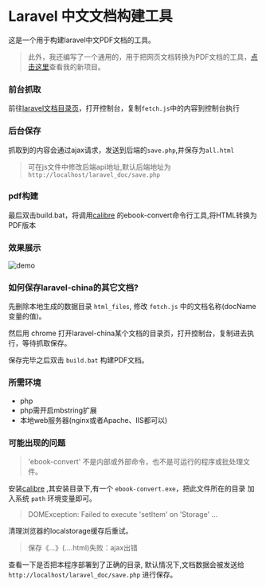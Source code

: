 # Laravel 中文文档构建工具

这是一个用于构建laravel中文PDF文档的工具。

> 此外，我还编写了一个通用的，用于把网页文档转换为PDF文档的工具，[点击这里](https://github.com/liuguangw/pdf-builder)查看我的新项目。

### 前台抓取

前往[laravel文档目录页](https://laravel-china.org/docs/laravel/5.6)，打开控制台，复制`fetch.js`中的内容到控制台执行

### 后台保存

抓取到的内容会通过ajax请求，发送到后端的`save.php`,并保存为`all.html`

> 可在js文件中修改后端api地址,默认后端地址为 `http://localhost/laravel_doc/save.php`

### pdf构建

最后双击build.bat，将调用[calibre](https://calibre-ebook.com/download) 的ebook-convert命令行工具,将HTML转换为PDF版本

### 效果展示

![demo](images/demo.png?v=2333)

### 如何保存laravel-china的其它文档?

先删除本地生成的数据目录 `html_files`, 修改 `fetch.js` 中的文档名称(docName变量的值)。

然后用 chrome 打开laravel-china某个文档的目录页，打开控制台，复制进去执行，等待抓取保存。

保存完毕之后双击 `build.bat` 构建PDF文档。

### 所需环境

- php
- php需开启mbstring扩展
- 本地web服务器(nginx或者Apache、IIS都可以)

### 可能出现的问题

>'ebook-convert' 不是内部或外部命令，也不是可运行的程序或批处理文件。

安装[calibre](https://calibre-ebook.com/download) ,其安装目录下,有一个 `ebook-convert.exe`，把此文件所在的目录
加入系统 `path` 环境变量即可。

>DOMException: Failed to execute 'setItem' on 'Storage' ...

清理浏览器的localstorage缓存后重试。

>保存《...》(....html)失败：ajax出错

查看一下是否把本程序部署到了正确的目录, 默认情况下,文档数据会被发送给 `http://localhost/laravel_doc/save.php` 进行保存。